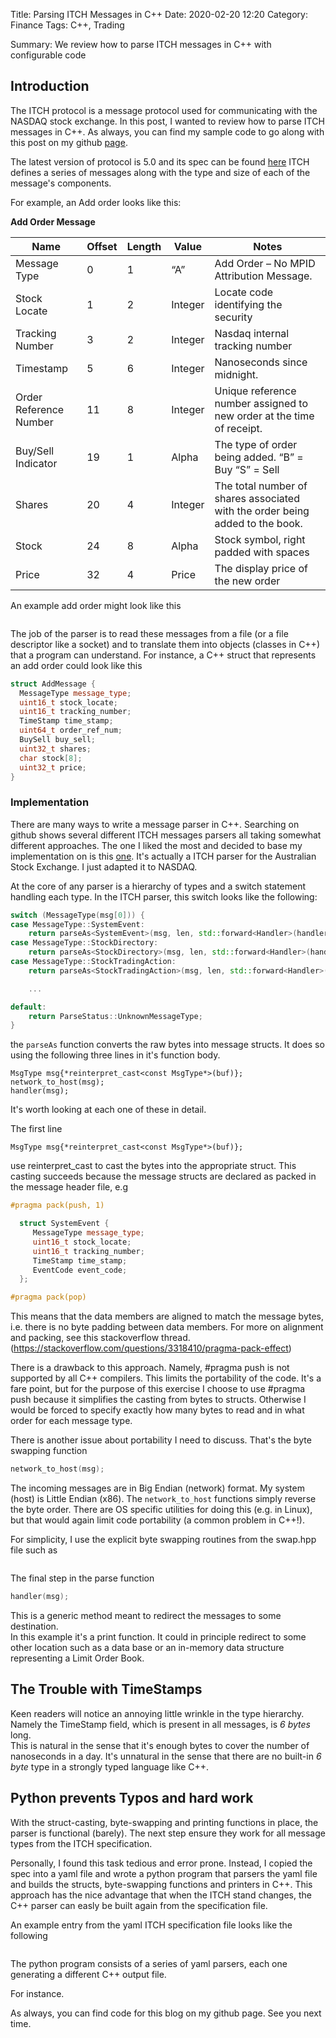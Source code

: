 Title: Parsing ITCH Messages in C++
Date: 2020-02-20 12:20
Category: Finance
Tags: C++, Trading

Summary: We review how to parse ITCH messages in C++ with configurable code

## Introduction

The ITCH protocol is a message protocol used for communicating with the NASDAQ stock exchange.
In this post, I wanted to review how to parse ITCH messages in C++.  As always, you
can find my sample code to go along with this post on my github [page](https://github.com/kevingivens/blog).


The latest version of protocol is 5.0 and its spec can be found [here](https://www.nasdaqtrader.com/content/technicalsupport/specifications/dataproducts/NQTVITCHspecification.pdf) ITCH defines a series of messages along with the type and size of each of the message's components.  

For example, an Add order looks like this:


**Add Order Message**

|Name                   | Offset | Length | Value  | Notes|
|---------------------- |--------|--------|--------|------|
|Message Type           |   0    | 1      |“A”     | Add Order – No MPID Attribution Message.|
|Stock Locate           |   1    | 2      |Integer | Locate code identifying the security|
|Tracking Number        |   3    | 2      |Integer | Nasdaq internal tracking number|
|Timestamp              |   5    | 6      |Integer | Nanoseconds since midnight.|
|Order Reference Number |   11   | 8      |Integer | Unique reference number assigned to new order at the time of receipt.|
|Buy/Sell Indicator     |   19   | 1      |Alpha   | The type of order being added. “B” = Buy “S” = Sell|
|Shares                 |   20   | 4      |Integer | The total number of shares associated with the order being added to the book.|
|Stock                  |   24   | 8      |Alpha   | Stock symbol, right padded with spaces|
|Price                  |   32   | 4      |Price   | The display price of the new order|


An example add order might look like this

```
```


The job of the parser is to read these messages from a file (or a file descriptor like a socket)
and to translate them into objects (classes in C++) that a program can understand.
For instance, a C++ struct that represents an add order could look like this

```cpp
struct AddMessage {
  MessageType message_type;
  uint16_t stock_locate;
  uint16_t tracking_number;
  TimeStamp time_stamp;
  uint64_t order_ref_num;
  BuySell buy_sell;
  uint32_t shares;
  char stock[8];
  uint32_t price;
}
```

### Implementation

There are many ways to write a message parser in C++.  Searching on github shows
several different ITCH messages parsers all taking somewhat different approaches.
The one I liked the most and decided to base my implementation on is this
[one](https://github.com/mbergin/asx24itch).  It's actually a ITCH parser for the
Australian Stock Exchange.  I just adapted it to NASDAQ.

At the core of any parser is a hierarchy of types and a switch statement handling
each type. In the ITCH parser, this switch looks like the following:



```cpp
switch (MessageType(msg[0])) {
case MessageType::SystemEvent:
    return parseAs<SystemEvent>(msg, len, std::forward<Handler>(handler));
case MessageType::StockDirectory:
    return parseAs<StockDirectory>(msg, len, std::forward<Handler>(handler));        
case MessageType::StockTradingAction:
    return parseAs<StockTradingAction>(msg, len, std::forward<Handler>(handler));

    ...

default:
    return ParseStatus::UnknownMessageType;
}
```

the `parseAs` function converts the raw bytes into message structs.  It does so
using the following three lines in it's function body.

```
MsgType msg{*reinterpret_cast<const MsgType*>(buf)};
network_to_host(msg);
handler(msg);
```

It's worth looking at each one of these in detail.

The first line

```
MsgType msg{*reinterpret_cast<const MsgType*>(buf)};
```
use reinterpret_cast to cast the bytes into the appropriate struct. This casting
succeeds because the message structs are declared as packed in the message
header file, e.g

```cpp
#pragma pack(push, 1)

  struct SystemEvent {
     MessageType message_type;
     uint16_t stock_locate;
     uint16_t tracking_number;
     TimeStamp time_stamp;
     EventCode event_code;
  };

#pragma pack(pop)
```

This means that the data members are aligned to match the message bytes,
i.e. there is no byte padding between data members.  For more on alignment and
packing, see this stackoverflow thread. (https://stackoverflow.com/questions/3318410/pragma-pack-effect)

There is a drawback to this approach. Namely, #pragma push is not supported by
all C++ compilers.  This limits the portability of the code.  It's a fare point,
but for the purpose of this exercise I choose to use #pragma push because it
simplifies the casting from bytes to structs.  Otherwise I would be forced to
specify exactly how many bytes to read and in what order for each message type.  

There is another issue about portability I need to discuss.  That's the byte swapping function

```cpp
network_to_host(msg);
```

The incoming messages are in Big Endian (network) format.
My system (host) is Little Endian (x86).  The `network_to_host` functions simply
reverse the byte order.  There are OS specific utilities for doing this
(e.g. in Linux), but that would again limit code portability (a common problem in C++!).

For simplicity, I use the explicit byte swapping routines from the swap.hpp file such as

```
```

The final step in the parse function   

```cpp
handler(msg);
```

This is a generic method meant to redirect the messages to some destination.  
In this example it's a print function.  It could in principle redirect to some
other location such as a data base or an in-memory data structure representing a
Limit Order Book.


## The Trouble with TimeStamps

Keen readers will notice an annoying little wrinkle in the type hierarchy.  
Namely the TimeStamp field, which is present in all messages, is *6 bytes* long.  
This is natural in the sense that it's enough bytes to cover the number of
nanoseconds in a day.  It's unnatural in the sense that there are no built-in *6 byte*
type in a strongly typed language like C++.      


## Python prevents Typos and hard work
With the struct-casting, byte-swapping and printing functions in place, the
parser is functional (barely).  The next step ensure they work for all message
types from the ITCH specification.  

Personally, I found this task tedious and error prone.  Instead, I copied the spec into a yaml file and wrote a python
program that parsers the yaml file and builds the structs, byte-swapping functions and printers in C++.  This approach has the nice
advantage that when the ITCH stand changes, the C++ parser can easly be built again from the specification file.

An example entry from the yaml ITCH specification file looks like the following

```
```
The python program consists of a series of yaml parsers, each one generating a different C++ output file.

For instance.


As always, you can find code for this blog on my github page.  See you next time.
